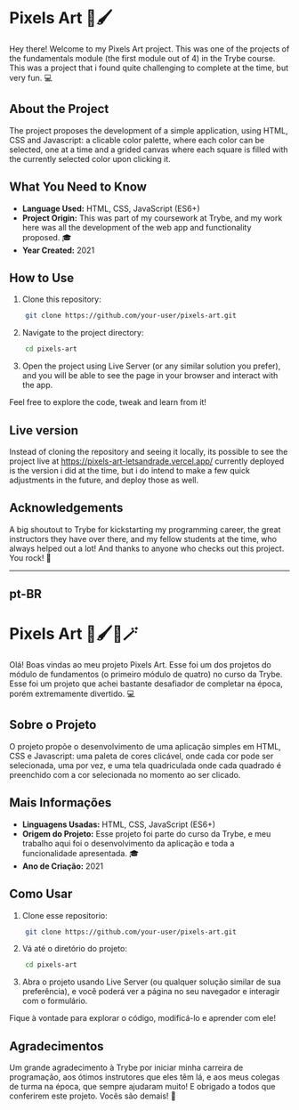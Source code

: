 # Pixels Art 🎨🖌️

Hey there! Welcome to my Pixels Art project. This was one of the projects of the fundamentals module (the first module out of 4) in the Trybe course. This was a project that i found quite challenging to complete at the time, but very fun. 💻

## About the Project

The project proposes the development of a simple application, using HTML, CSS and Javascript: a clicable color palette, where each color can be selected, one at a time and a grided canvas where each square is filled with the currently selected color upon clicking it.

## What You Need to Know

- **Language Used:** HTML, CSS, JavaScript (ES6+)
- **Project Origin:** This was part of my coursework at Trybe, and my work here was all the development of the web app and functionality proposed. 🎓
- **Year Created:** 2021

## How to Use

1. Clone this repository:

```sh
    git clone https://github.com/your-user/pixels-art.git
```

2. Navigate to the project directory:

```sh
    cd pixels-art
```

3. Open the project using Live Server (or any similar solution you prefer), and you will be able to see the page in your browser and interact with the app.

Feel free to explore the code, tweak and learn from it!

## Live version

Instead of cloning the repository and seeing it locally, its possible to see the project live at https://pixels-art-letsandrade.vercel.app/
currently deployed is the version i did at the time, but i do intend to make a few quick adjustments in the future, and deploy those as well.

## Acknowledgements

A big shoutout to Trybe for kickstarting my programming career, the great instructors they have over there, and my fellow students at the time, who always helped out a lot! And thanks to anyone who checks out this project. You rock! 🤘

---

## pt-BR

# Pixels Art 🎨🖌️🏰🪄

Olá! Boas vindas ao meu projeto Pixels Art. Esse foi um dos projetos do módulo de fundamentos (o primeiro módulo de quatro) no curso da Trybe. Esse foi um projeto que achei bastante desafiador de completar na época, porém extremamente divertido. 💻

## Sobre o Projeto

O projeto propõe o desenvolvimento de uma aplicação simples em HTML, CSS e Javascript: uma paleta de cores clicável, onde cada cor pode ser selecionada, uma por vez, e uma tela quadriculada onde cada quadrado é preenchido com a cor selecionada no momento ao ser clicado.

## Mais Informações

- **Linguagens Usadas:** HTML, CSS, JavaScript (ES6+)
- **Origem do Projeto:** Esse projeto foi parte do curso da Trybe, e meu trabalho aqui foi o desenvolvimento da aplicação e toda a funcionalidade apresentada. 🎓
- **Ano de Criação:** 2021

## Como Usar

1. Clone esse repositorio:

```sh
    git clone https://github.com/your-user/pixels-art.git
```

2. Vá até o diretório do projeto:

```sh
    cd pixels-art
```

3. Abra o projeto usando Live Server (ou qualquer solução similar de sua preferência), e você poderá ver a página no seu navegador e interagir com o formulário.

Fique à vontade para explorar o código, modificá-lo e aprender com ele!

## Agradecimentos

Um grande agradecimento à Trybe por iniciar minha carreira de programação, aos ótimos instrutores que eles têm lá, e aos meus colegas de turma na época, que sempre ajudaram muito! E obrigado a todos que conferirem este projeto. Vocês são demais! 🤘
